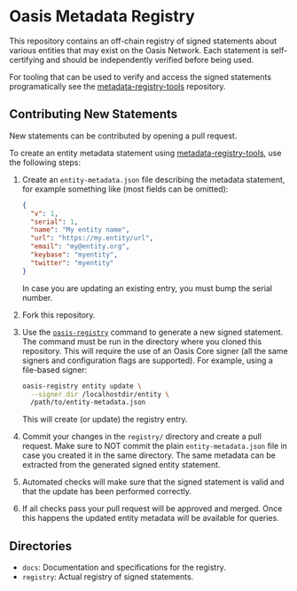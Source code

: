 # Oasis Metadata Registry

This repository contains an off-chain registry of signed statements about
various entities that may exist on the Oasis Network. Each statement is
self-certifying and should be independently verified before being used.

For tooling that can be used to verify and access the signed statements
programatically see the [metadata-registry-tools] repository.

<!-- markdownlint-disable line-length -->
[metadata-registry-tools]: https://github.com/oasisprotocol/metadata-registry-tools
<!-- markdownlint-enable line-length -->

## Contributing New Statements

New statements can be contributed by opening a pull request.

To create an entity metadata statement using [metadata-registry-tools], use the
following steps:

1. Create an `entity-metadata.json` file describing the metadata statement, for
   example something like (most fields can be omitted):

   ```json
   {
     "v": 1,
     "serial": 1,
     "name": "My entity name",
     "url": "https://my.entity/url",
     "email": "my@entity.org",
     "keybase": "myentity",
     "twitter": "myentity"
   }
   ```

   In case you are updating an existing entry, you must bump the serial number.

2. Fork this repository.

3. Use the [`oasis-registry`] command to generate a new signed statement. The
   command must be run in the directory where you cloned this repository. This
   will require the use of an Oasis Core signer (all the same signers and
   configuration flags are supported). For example, using a file-based signer:

   ```bash
   oasis-registry entity update \
     --signer.dir /localhostdir/entity \
     /path/to/entity-metadata.json
   ```

   This will create (or update) the registry entry.

4. Commit your changes in the `registry/` directory and create a pull request.
   Make sure to NOT commit the plain `entity-metadata.json` file in case you
   created it in the same directory. The same metadata can be extracted from the
   generated signed entity statement.

5. Automated checks will make sure that the signed statement is valid and that
   the update has been performed correctly.

6. If all checks pass your pull request will be approved and merged. Once this
   happens the updated entity metadata will be available for queries.

<!-- markdownlint-disable line-length -->
[`oasis-registry`]: https://github.com/oasisprotocol/metadata-registry-tools
<!-- markdownlint-enable line-length -->

## Directories

* `docs`: Documentation and specifications for the registry.
* `registry`: Actual registry of signed statements.
